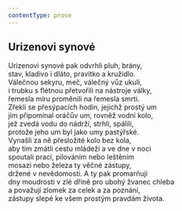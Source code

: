 ```yaml
---
contentType: prose
---
```


## Urizenovi synové

Urizenovi synové pak odvrhli pluh, brány,  
stav, kladivo i dláto, pravítko a kružidlo.  
Válečnou sekyru, meč, válečný vůz ukuli,  
i trubku s flétnou přetvořili na nástroje války,  
řemesla míru proměnili na řemesla smrti.  
Zřekli se přesýpacích hodin, jejichž prostý um  
jim připomínal oráčův um, rovněž vodní kolo,  
jež zvedá vodu do nádrží, strhli, spálili,  
protože jeho um byl jako umy pastýřské.  
Vynašli za ně přesložité kolo bez kola,  
aby tím zmátli cestu mládeži a ve dne v noci  
spoutali prací, pilováním nebo leštěním  
mosazi nebo železa ty věčné zástupy,  
držené v nevědomosti. A ty pak promarňují  
dny moudrosti v zlé dřině pro ubohý žvanec chleba  
a považují zlomek za celek a za poznání,  
zástupy slepé ke všem prostým pravdám života.
